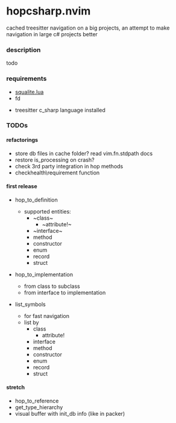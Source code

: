 # hopcsharp.nvim


cached treesitter navigation on a big projects, an attempt to make navigation in large c# projects better

### description
todo

### requirements

- [squalite.lua](https://github.com/lrangell/sql.nvim)
- fd
* treesitter c_sharp language installed


### TODOs

#### refactorings

* store db files in cache folder? read vim.fn.stdpath docs
* restore is_processing on crash?
* check 3rd party integration in hop methods
* checkhealth\requirement function

#### first release

* hop_to_definition
    * supported entities:
        * ~class~
            * ~attribute!~
        * ~interface~
        * method
        * constructor
        * enum
        * record
        * struct

* hop_to_implementation
    * from class to subclass
    * from interface to implementation

* list_symbols
    * for fast navigation
    * list by
        * class
            * attribute!
        * interface
        * method
        * constructor
        * enum
        * record
        * struct

#### stretch

* hop_to_reference
* get_type_hierarchy
* visual buffer with init_db info (like in packer)




